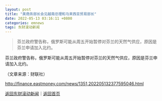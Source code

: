 ```yaml
---
layout: post
title: "美商务部长会见越南总理和马来西亚贸易部长"
date: 2022-05-13 03:16:11 +0800
categories: emnews
tags: 东财滚动新闻
---
```

> 芬兰政府警告称，俄罗斯可能从周五开始暂停对芬兰的天然气供应，原因是芬兰申请加入北约。

<p>芬兰政府警告称，俄罗斯可能从周五开始暂停对芬兰的天然气供应，原因是芬兰申请加入北约。</p><p class="em_media">（文章来源：财联社）</p>

<http://finance.eastmoney.com/news/1351,202205132377595046.html>

[返回东财滚动新闻](//finews.withounder.com/emnews/)｜[返回首页](//finews.withounder.com/)